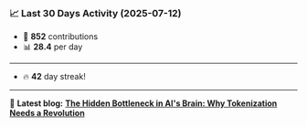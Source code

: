 <!--START_STATS-->
### 📈 Last 30 Days Activity (2025-07-12)  
- 🧮 **852** contributions  
- 📊 **28.4** per day
---
- 🔥 **42** day streak!
---
📝 **Latest blog:** [**The Hidden Bottleneck in AI's Brain: Why Tokenization Needs a Revolution**](https://andriak.com/blog/tokenization-revolution)
<!--END_STATS-->
